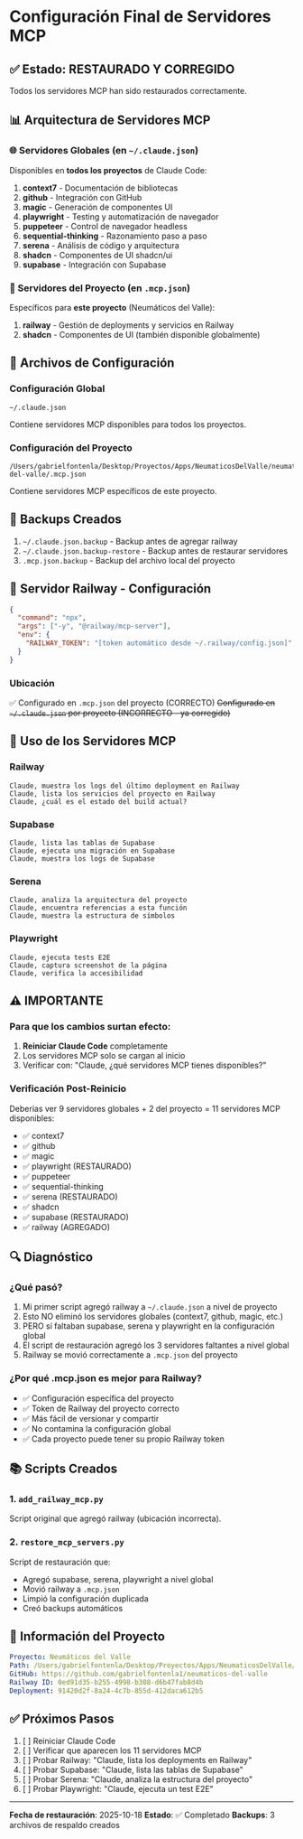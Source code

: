 # Configuración Final de Servidores MCP

## ✅ Estado: RESTAURADO Y CORREGIDO

Todos los servidores MCP han sido restaurados correctamente.

## 📊 Arquitectura de Servidores MCP

### 🌐 Servidores Globales (en `~/.claude.json`)

Disponibles en **todos los proyectos** de Claude Code:

1. **context7** - Documentación de bibliotecas
2. **github** - Integración con GitHub
3. **magic** - Generación de componentes UI
4. **playwright** - Testing y automatización de navegador
5. **puppeteer** - Control de navegador headless
6. **sequential-thinking** - Razonamiento paso a paso
7. **serena** - Análisis de código y arquitectura
8. **shadcn** - Componentes de UI shadcn/ui
9. **supabase** - Integración con Supabase

### 📁 Servidores del Proyecto (en `.mcp.json`)

Específicos para **este proyecto** (Neumáticos del Valle):

1. **railway** - Gestión de deployments y servicios en Railway
2. **shadcn** - Componentes de UI (también disponible globalmente)

## 🔧 Archivos de Configuración

### Configuración Global
```
~/.claude.json
```
Contiene servidores MCP disponibles para todos los proyectos.

### Configuración del Proyecto
```
/Users/gabrielfontenla/Desktop/Proyectos/Apps/NeumaticosDelValle/neumaticos-del-valle/.mcp.json
```
Contiene servidores MCP específicos de este proyecto.

## 📝 Backups Creados

1. `~/.claude.json.backup` - Backup antes de agregar railway
2. `~/.claude.json.backup-restore` - Backup antes de restaurar servidores
3. `.mcp.json.backup` - Backup del archivo local del proyecto

## 🎯 Servidor Railway - Configuración

```json
{
  "command": "npx",
  "args": ["-y", "@railway/mcp-server"],
  "env": {
    "RAILWAY_TOKEN": "[token automático desde ~/.railway/config.json]"
  }
}
```

### Ubicación
✅ Configurado en `.mcp.json` del proyecto (CORRECTO)
~~Configurado en `~/.claude.json` por proyecto (INCORRECTO - ya corregido)~~

## 🚀 Uso de los Servidores MCP

### Railway
```
Claude, muestra los logs del último deployment en Railway
Claude, lista los servicios del proyecto en Railway
Claude, ¿cuál es el estado del build actual?
```

### Supabase
```
Claude, lista las tablas de Supabase
Claude, ejecuta una migración en Supabase
Claude, muestra los logs de Supabase
```

### Serena
```
Claude, analiza la arquitectura del proyecto
Claude, encuentra referencias a esta función
Claude, muestra la estructura de símbolos
```

### Playwright
```
Claude, ejecuta tests E2E
Claude, captura screenshot de la página
Claude, verifica la accesibilidad
```

## ⚠️ IMPORTANTE

### Para que los cambios surtan efecto:

1. **Reiniciar Claude Code** completamente
2. Los servidores MCP solo se cargan al inicio
3. Verificar con: "Claude, ¿qué servidores MCP tienes disponibles?"

### Verificación Post-Reinicio

Deberías ver 9 servidores globales + 2 del proyecto = 11 servidores MCP disponibles:

- ✅ context7
- ✅ github
- ✅ magic
- ✅ playwright (RESTAURADO)
- ✅ puppeteer
- ✅ sequential-thinking
- ✅ serena (RESTAURADO)
- ✅ shadcn
- ✅ supabase (RESTAURADO)
- ✅ railway (AGREGADO)

## 🔍 Diagnóstico

### ¿Qué pasó?

1. Mi primer script agregó railway a `~/.claude.json` a nivel de proyecto
2. Esto NO eliminó los servidores globales (context7, github, magic, etc.)
3. PERO sí faltaban supabase, serena y playwright en la configuración global
4. El script de restauración agregó los 3 servidores faltantes a nivel global
5. Railway se movió correctamente a `.mcp.json` del proyecto

### ¿Por qué .mcp.json es mejor para Railway?

- ✅ Configuración específica del proyecto
- ✅ Token de Railway del proyecto correcto
- ✅ Más fácil de versionar y compartir
- ✅ No contamina la configuración global
- ✅ Cada proyecto puede tener su propio Railway token

## 📚 Scripts Creados

### 1. `add_railway_mcp.py`
Script original que agregó railway (ubicación incorrecta).

### 2. `restore_mcp_servers.py`
Script de restauración que:
- Agregó supabase, serena, playwright a nivel global
- Movió railway a `.mcp.json`
- Limpió la configuración duplicada
- Creó backups automáticos

## 🔗 Información del Proyecto

```yaml
Proyecto: Neumáticos del Valle
Path: /Users/gabrielfontenla/Desktop/Proyectos/Apps/NeumaticosDelValle/neumaticos-del-valle
GitHub: https://github.com/gabrielfontenla1/neumaticos-del-valle
Railway ID: 0ed91d35-b255-4998-b308-d6b47fab8d4b
Deployment: 91420d2f-8a24-4c7b-855d-412daca612b5
```

## ✅ Próximos Pasos

1. [ ] Reiniciar Claude Code
2. [ ] Verificar que aparecen los 11 servidores MCP
3. [ ] Probar Railway: "Claude, lista los deployments en Railway"
4. [ ] Probar Supabase: "Claude, lista las tablas de Supabase"
5. [ ] Probar Serena: "Claude, analiza la estructura del proyecto"
6. [ ] Probar Playwright: "Claude, ejecuta un test E2E"

---

**Fecha de restauración**: 2025-10-18
**Estado**: ✅ Completado
**Backups**: 3 archivos de respaldo creados
